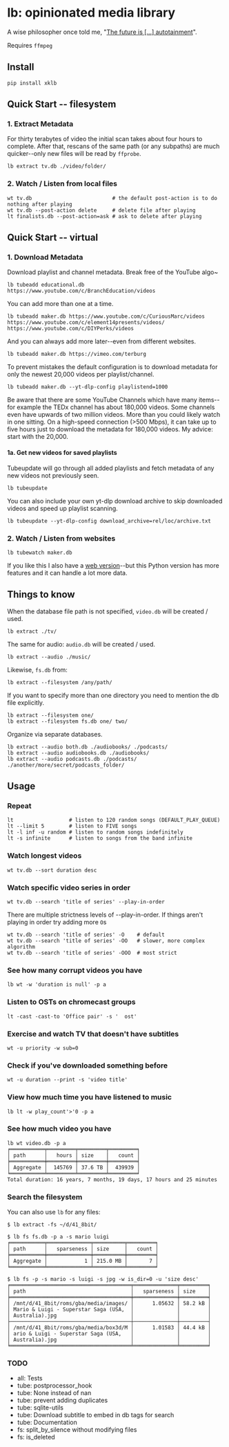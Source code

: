 # lb: opinionated media library

A wise philosopher once told me, "[The future is [...] autotainment](https://www.youtube.com/watch?v=F9sZFrsjPp0)".

Requires `ffmpeg`

## Install

    pip install xklb

## Quick Start -- filesystem

### 1. Extract Metadata

For thirty terabytes of video the initial scan takes about four hours to complete. After that, rescans of the same path (or any subpaths) are much quicker--only new files will be read by `ffprobe`.

    lb extract tv.db ./video/folder/

### 2. Watch / Listen from local files

    wt tv.db                          # the default post-action is to do nothing after playing
    wt tv.db --post-action delete     # delete file after playing
    lt finalists.db --post-action=ask # ask to delete after playing

## Quick Start -- virtual

### 1. Download Metadata

Download playlist and channel metadata. Break free of the YouTube algo~

    lb tubeadd educational.db https://www.youtube.com/c/BranchEducation/videos

You can add more than one at a time.

    lb tubeadd maker.db https://www.youtube.com/c/CuriousMarc/videos https://www.youtube.com/c/element14presents/videos/ https://www.youtube.com/c/DIYPerks/videos

And you can always add more later--even from different websites.

    lb tubeadd maker.db https://vimeo.com/terburg

To prevent mistakes the default configuration is to download metadata for only the newest 20,000 videos per playlist/channel.

    lb tubeadd maker.db --yt-dlp-config playlistend=1000

Be aware that there are some YouTube Channels which have many items--for example the TEDx channel has about 180,000 videos. Some channels even have upwards of two million videos. More than you could likely watch in one sitting. On a high-speed connection (>500 Mbps), it can take up to five hours just to download the metadata for 180,000 videos. My advice: start with the 20,000.

#### 1a. Get new videos for saved playlists

Tubeupdate will go through all added playlists and fetch metadata of any new videos not previously seen.

    lb tubeupdate

You can also include your own yt-dlp download archive to skip downloaded videos and speed up playlist scanning.

    lb tubeupdate --yt-dlp-config download_archive=rel/loc/archive.txt

### 2. Watch / Listen from websites

    lb tubewatch maker.db

If you like this I also have a [web version](https://unli.xyz/eject/)--but this Python version has more features and it can handle a lot more data.

## Things to know

When the database file path is not specified, `video.db` will be created / used.

    lb extract ./tv/

The same for audio: `audio.db` will be created / used.

    lb extract --audio ./music/

Likewise, `fs.db` from:

    lb extract --filesystem /any/path/

If you want to specify more than one directory you need to mention the db file explicitly.

    lb extract --filesystem one/
    lb extract --filesystem fs.db one/ two/

Organize via separate databases.

    lb extract --audio both.db ./audiobooks/ ./podcasts/
    lb extract --audio audiobooks.db ./audiobooks/
    lb extract --audio podcasts.db ./podcasts/ ./another/more/secret/podcasts_folder/

## Usage

### Repeat

    lt                  # listen to 120 random songs (DEFAULT_PLAY_QUEUE)
    lt --limit 5        # listen to FIVE songs
    lt -l inf -u random # listen to random songs indefinitely
    lt -s infinite      # listen to songs from the band infinite

### Watch longest videos

    wt tv.db --sort duration desc

### Watch specific video series in order

    wt tv.db --search 'title of series' --play-in-order

There are multiple strictness levels of --play-in-order. If things aren't playing in order try adding more `O`s

    wt tv.db --search 'title of series' -O    # default
    wt tv.db --search 'title of series' -OO   # slower, more complex algorithm
    wt tv.db --search 'title of series' -OOO  # most strict

### See how many corrupt videos you have

    lb wt -w 'duration is null' -p a

### Listen to OSTs on chromecast groups

    lt -cast -cast-to 'Office pair' -s '  ost'

### Exercise and watch TV that doesn't have subtitles

    wt -u priority -w sub=0

### Check if you've downloaded something before

    wt -u duration --print -s 'video title'

### View how much time you have listened to music

    lb lt -w play_count'>'0 -p a

### See how much video you have

    lb wt video.db -p a
    ╒═══════════╤═════════╤═════════╤═════════╕
    │ path      │   hours │ size    │   count │
    ╞═══════════╪═════════╪═════════╪═════════╡
    │ Aggregate │  145769 │ 37.6 TB │  439939 │
    ╘═══════════╧═════════╧═════════╧═════════╛
    Total duration: 16 years, 7 months, 19 days, 17 hours and 25 minutes

### Search the filesystem

You can also use `lb` for any files:

    $ lb extract -fs ~/d/41_8bit/

    $ lb fs fs.db -p a -s mario luigi
    ╒═══════════╤══════════════╤══════════╤═════════╕
    │ path      │   sparseness │ size     │   count │
    ╞═══════════╪══════════════╪══════════╪═════════╡
    │ Aggregate │            1 │ 215.0 MB │       7 │
    ╘═══════════╧══════════════╧══════════╧═════════╛

    $ lb fs -p -s mario -s luigi -s jpg -w is_dir=0 -u 'size desc'
    ╒═══════════════════════════════════════╤══════════════╤═════════╕
    │ path                                  │   sparseness │ size    │
    ╞═══════════════════════════════════════╪══════════════╪═════════╡
    │ /mnt/d/41_8bit/roms/gba/media/images/ │      1.05632 │ 58.2 kB │
    │ Mario & Luigi - Superstar Saga (USA,  │              │         │
    │ Australia).jpg                        │              │         │
    ├───────────────────────────────────────┼──────────────┼─────────┤
    │ /mnt/d/41_8bit/roms/gba/media/box3d/M │      1.01583 │ 44.4 kB │
    │ ario & Luigi - Superstar Saga (USA,   │              │         │
    │ Australia).jpg                        │              │         │
    ╘═══════════════════════════════════════╧══════════════╧═════════╛

### TODO

- all: Tests
- tube: postprocessor_hook
- tube: None instead of nan
- tube: prevent adding duplicates
- tube: sqlite-utils
- tube: Download subtitle to embed in db tags for search
- tube: Documentation
- fs: split_by_silence without modifying files
- fs: is_deleted
